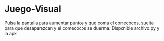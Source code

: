 # Juego-Visual

Pulsa la pantalla para aumentar puntos y que coma el comecocos, suelta para que desaparezcan y el comecocos se duerma. 
Disponible archivo.py y la apk